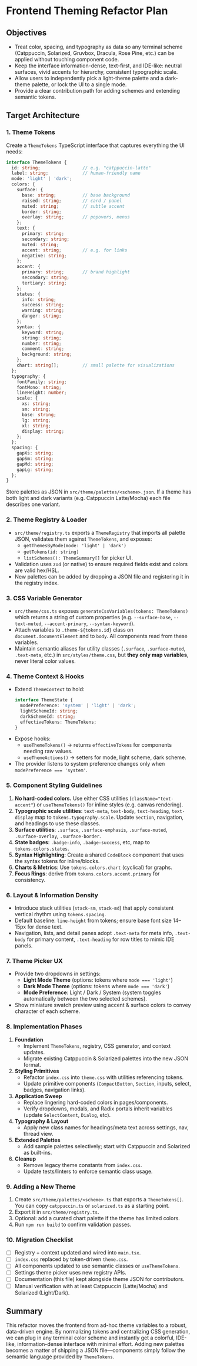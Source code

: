 # Frontend Theming Refactor Plan

## Objectives

- Treat color, spacing, and typography as data so any terminal scheme (Catppuccin, Solarized, Gruvbox, Dracula, Rose Pine, etc.) can be applied without touching component code.
- Keep the interface information-dense, text-first, and IDE-like: neutral surfaces, vivid accents for hierarchy, consistent typographic scale.
- Allow users to independently pick a light-theme palette and a dark-theme palette, or lock the UI to a single mode.
- Provide a clear contribution path for adding schemes and extending semantic tokens.

## Target Architecture

### 1. Theme Tokens

Create a `ThemeTokens` TypeScript interface that captures everything the UI needs:

```ts
interface ThemeTokens {
  id: string;                // e.g. "catppuccin-latte"
  label: string;             // human-friendly name
  mode: 'light' | 'dark';
  colors: {
    surface: {
      base: string;          // base background
      raised: string;        // card / panel
      muted: string;         // subtle accent
      border: string;
      overlay: string;       // popovers, menus
    };
    text: {
      primary: string;
      secondary: string;
      muted: string;
      accent: string;        // e.g. for links
      negative: string;
    };
    accent: {
      primary: string;       // brand highlight
      secondary: string;
      tertiary: string;
    };
    states: {
      info: string;
      success: string;
      warning: string;
      danger: string;
    };
    syntax: {
      keyword: string;
      string: string;
      number: string;
      comment: string;
      background: string;
    };
    chart: string[];         // small palette for visualizations
  };
  typography: {
    fontFamily: string;
    fontMono: string;
    lineHeight: number;
    scale: {
      xs: string;
      sm: string;
      base: string;
      lg: string;
      xl: string;
      display: string;
    };
  };
  spacing: {
    gapXs: string;
    gapSm: string;
    gapMd: string;
    gapLg: string;
  };
}
```

Store palettes as JSON in `src/theme/palettes/<scheme>.json`. If a theme has both light and dark variants (e.g. Catppuccin Latte/Mocha) each file describes one variant.

### 2. Theme Registry & Loader

- `src/theme/registry.ts` exports a `ThemeRegistry` that imports all palette JSON, validates them against `ThemeTokens`, and exposes:
  - `getThemesByMode(mode: 'light' | 'dark')`
  - `getTokens(id: string)`
  - `listSchemes(): ThemeSummary[]` for picker UI.
- Validation uses `zod` (or native) to ensure required fields exist and colors are valid hex/HSL.
- New palettes can be added by dropping a JSON file and registering it in the registry index.

### 3. CSS Variable Generator

- `src/theme/css.ts` exposes `generateCssVariables(tokens: ThemeTokens)` which returns a string of custom properties (e.g. `--surface-base`, `--text-muted`, `--accent-primary`, `--syntax-keyword`).
- Attach variables to `.theme-${tokens.id}` class on `document.documentElement` and to `body`. All components read from these variables.
- Maintain semantic aliases for utility classes (`.surface`, `.surface-muted`, `.text-meta`, etc.) in `src/styles/theme.css`, but **they only map variables**, never literal color values.

### 4. Theme Context & Hooks

- Extend `ThemeContext` to hold:
  ```ts
  interface ThemeState {
    modePreference: 'system' | 'light' | 'dark';
    lightSchemeId: string;
    darkSchemeId: string;
    effectiveTokens: ThemeTokens;
  }
  ```
- Expose hooks:
  - `useThemeTokens()` → returns `effectiveTokens` for components needing raw values.
  - `useThemeActions()` → setters for mode, light scheme, dark scheme.
- The provider listens to system preference changes only when `modePreference === 'system'`.

### 5. Component Styling Guidelines

1. **No hard-coded colors.** Use either CSS utilities (`className="text-accent"`) or `useThemeTokens()` for inline styles (e.g. canvas rendering).
2. **Typographic scale utilities**: `text-meta`, `text-body`, `text-heading`, `text-display` map to `tokens.typography.scale`. Update `Section`, navigation, and headings to use these classes.
3. **Surface utilities**: `.surface`, `.surface-emphasis`, `.surface-muted`, `.surface-overlay`, `.surface-border`.
4. **State badges**: `.badge-info`, `.badge-success`, etc, map to `tokens.colors.states`.
5. **Syntax Highlighting**: Create a shared `CodeBlock` component that uses the syntax tokens for inline/blocks.
6. **Charts & Metrics**: Use `tokens.colors.chart` (cyclical) for graphs.
7. **Focus Rings**: derive from `tokens.colors.accent.primary` for consistency.

### 6. Layout & Information Density

- Introduce stack utilities (`stack-sm`, `stack-md`) that apply consistent vertical rhythm using `tokens.spacing`.
- Default baseline: `line-height` from tokens; ensure base font size 14–15px for dense text.
- Navigation, lists, and detail panes adopt `.text-meta` for meta info, `.text-body` for primary content, `.text-heading` for row titles to mimic IDE panels.

### 7. Theme Picker UX

- Provide two dropdowns in settings:
  - **Light Mode Theme** (options: tokens where `mode === 'light'`)
  - **Dark Mode Theme** (options: tokens where `mode === 'dark'`)
  - **Mode Preference**: Light / Dark / System (system toggles automatically between the two selected schemes).
- Show miniature swatch preview using accent & surface colors to convey character of each scheme.

### 8. Implementation Phases

1. **Foundation**
   - Implement `ThemeTokens`, registry, CSS generator, and context updates.
   - Migrate existing Catppuccin & Solarized palettes into the new JSON format.
2. **Styling Primitives**
   - Refactor `index.css` into `theme.css` with utilities referencing tokens.
   - Update primitive components (`CompactButton`, `Section`, inputs, select, badges, navigation links).
3. **Application Sweep**
   - Replace lingering hard-coded colors in pages/components.
   - Verify dropdowns, modals, and Radix portals inherit variables (update `SelectContent`, `Dialog`, etc).
4. **Typography & Layout**
   - Apply new class names for headings/meta text across settings, nav, thread view.
5. **Extended Palettes**
   - Add sample palettes selectively; start with Catppuccin and Solarized as built-ins.
6. **Cleanup**
   - Remove legacy theme constants from `index.css`.
   - Update tests/linters to enforce semantic class usage.

### 9. Adding a New Theme

1. Create `src/theme/palettes/<scheme>.ts` that exports a `ThemeTokens[]`. You can copy `catppuccin.ts` or `solarized.ts` as a starting point.
2. Export it in `src/theme/registry.ts`.
3. Optional: add a curated chart palette if the theme has limited colors.
4. Run `npm run build` to confirm validation passes.

### 10. Migration Checklist

- [ ] Registry + context updated and wired into `main.tsx`.
- [ ] `index.css` replaced by token-driven `theme.css`.
- [ ] All components updated to use semantic classes or `useThemeTokens`.
- [ ] Settings theme picker uses new registry APIs.
- [ ] Documentation (this file) kept alongside theme JSON for contributors.
- [ ] Manual verification with at least Catppuccin (Latte/Mocha) and Solarized (Light/Dark).

## Summary

This refactor moves the frontend from ad-hoc theme variables to a robust, data-driven engine. By normalizing tokens and centralizing CSS generation, we can plug in any terminal color scheme and instantly get a colorful, IDE-like, information-dense interface with minimal effort. Adding new palettes becomes a matter of shipping a JSON file—components simply follow the semantic language provided by `ThemeTokens`.

